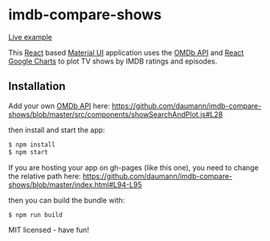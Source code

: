 # imdb-compare-shows

[Live example](https://daumann.github.io/imdb-compare-shows/)

This [React](https://facebook.github.io/react/) based [Material UI](http://www.material-ui.com/) application uses the [OMDb API](http://www.omdbapi.com/) and [React Google Charts](https://github.com/RakanNimer/react-google-charts) to plot TV shows
by IMDB ratings and episodes.

## Installation

Add your own [OMDb API](http://www.omdbapi.com/) here: https://github.com/daumann/imdb-compare-shows/blob/master/src/components/showSearchAndPlot.js#L28

then install and start the app:
```bash
$ npm install
$ npm start
```

If you are hosting your app on gh-pages (like this one), you need to change the relative path here:
https://github.com/daumann/imdb-compare-shows/blob/master/index.html#L94-L95

then you can build the bundle with:
```bash
$ npm run build
```

MIT licensed - have fun!
